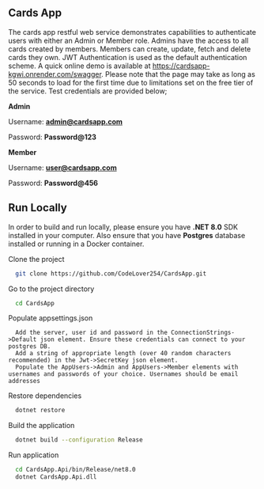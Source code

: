 ## Cards App
The cards app restful web service demonstrates capabilities to authenticate users with either an Admin or Member role.
Admins have the access to all cards created by members. Members can create, update, fetch and delete cards they own.
JWT Authentication is used as the default authentication scheme. A quick online demo is available at
https://cardsapp-kgwi.onrender.com/swagger. Please note that the page may take as long as 50 seconds to load for the first
time due to limitations set on the free tier of the service. Test credentials are provided below;

**Admin**

Username: **admin@cardsapp.com**

Password: **Password@123**

**Member**

Username: **user@cardsapp.com**

Password: **Password@456**

## Run Locally

In order to build and run locally, please ensure you have **.NET 8.0** SDK installed in your computer. Also ensure that you
have **Postgres** database installed or running in a Docker container.

Clone the project

```bash
  git clone https://github.com/CodeLover254/CardsApp.git
```

Go to the project directory

```bash
  cd CardsApp
```

Populate appsettings.json

```text
  Add the server, user id and password in the ConnectionStrings->Default json element. Ensure these credentials can connect to your postgres DB.
  Add a string of appropriate length (over 40 random characters recommended) in the Jwt->SecretKey json element.
  Populate the AppUsers->Admin and AppUsers->Member elements with usernames and passwords of your choice. Usernames should be email addresses
```

Restore dependencies

```bash
  dotnet restore
```

Build the application

```bash
  dotnet build --configuration Release
```

Run application

```bash
  cd CardsApp.Api/bin/Release/net8.0
  dotnet CardsApp.Api.dll
```
